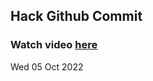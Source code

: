 
 ## Hack Github Commit 
 ### Watch video <a href="https://www.youtube.com">here</a> 
 Wed 05 Oct 2022 
